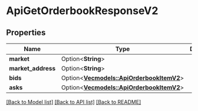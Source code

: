 # ApiGetOrderbookResponseV2

## Properties

Name | Type | Description | Notes
------------ | ------------- | ------------- | -------------
**market** | Option<**String**> |  | [optional]
**market_address** | Option<**String**> |  | [optional]
**bids** | Option<[**Vec<models::ApiOrderbookItemV2>**](apiOrderbookItemV2.md)> |  | [optional]
**asks** | Option<[**Vec<models::ApiOrderbookItemV2>**](apiOrderbookItemV2.md)> |  | [optional]

[[Back to Model list]](../README.md#documentation-for-models) [[Back to API list]](../README.md#documentation-for-api-endpoints) [[Back to README]](../README.md)


